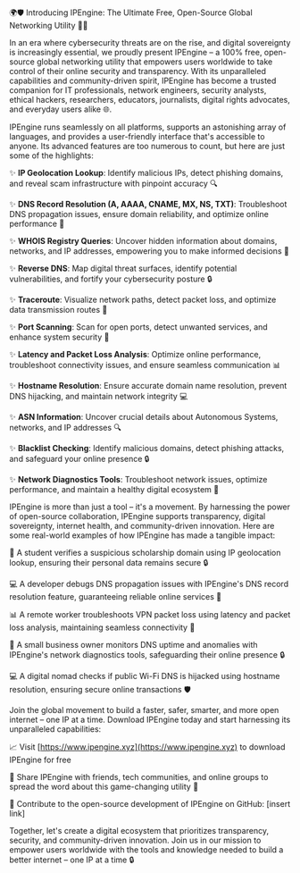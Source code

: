 🌍🛡️ Introducing IPEngine: The Ultimate Free, Open-Source Global Networking Utility 📡🚀

In an era where cybersecurity threats are on the rise, and digital sovereignty is increasingly essential, we proudly present IPEngine – a 100% free, open-source global networking utility that empowers users worldwide to take control of their online security and transparency. With its unparalleled capabilities and community-driven spirit, IPEngine has become a trusted companion for IT professionals, network engineers, security analysts, ethical hackers, researchers, educators, journalists, digital rights advocates, and everyday users alike 🌐.

IPEngine runs seamlessly on all platforms, supports an astonishing array of languages, and provides a user-friendly interface that's accessible to anyone. Its advanced features are too numerous to count, but here are just some of the highlights:

✨ **IP Geolocation Lookup**: Identify malicious IPs, detect phishing domains, and reveal scam infrastructure with pinpoint accuracy 🔍

✨ **DNS Record Resolution (A, AAAA, CNAME, MX, NS, TXT)**: Troubleshoot DNS propagation issues, ensure domain reliability, and optimize online performance 🚀

✨ **WHOIS Registry Queries**: Uncover hidden information about domains, networks, and IP addresses, empowering you to make informed decisions 🔑

✨ **Reverse DNS**: Map digital threat surfaces, identify potential vulnerabilities, and fortify your cybersecurity posture 🔒

✨ **Traceroute**: Visualize network paths, detect packet loss, and optimize data transmission routes 📡

✨ **Port Scanning**: Scan for open ports, detect unwanted services, and enhance system security 🔑

✨ **Latency and Packet Loss Analysis**: Optimize online performance, troubleshoot connectivity issues, and ensure seamless communication 📊

✨ **Hostname Resolution**: Ensure accurate domain name resolution, prevent DNS hijacking, and maintain network integrity 💻

✨ **ASN Information**: Uncover crucial details about Autonomous Systems, networks, and IP addresses 🔍

✨ **Blacklist Checking**: Identify malicious domains, detect phishing attacks, and safeguard your online presence 🔒

✨ **Network Diagnostics Tools**: Troubleshoot network issues, optimize performance, and maintain a healthy digital ecosystem 🌿

IPEngine is more than just a tool – it's a movement. By harnessing the power of open-source collaboration, IPEngine supports transparency, digital sovereignty, internet health, and community-driven innovation. Here are some real-world examples of how IPEngine has made a tangible impact:

🤝 A student verifies a suspicious scholarship domain using IP geolocation lookup, ensuring their personal data remains secure 🔒

💻 A developer debugs DNS propagation issues with IPEngine's DNS record resolution feature, guaranteeing reliable online services 🚀

📊 A remote worker troubleshoots VPN packet loss using latency and packet loss analysis, maintaining seamless connectivity 📡

🏬 A small business owner monitors DNS uptime and anomalies with IPEngine's network diagnostics tools, safeguarding their online presence 🔒

💻 A digital nomad checks if public Wi-Fi DNS is hijacked using hostname resolution, ensuring secure online transactions 🛡️

Join the global movement to build a faster, safer, smarter, and more open internet – one IP at a time. Download IPEngine today and start harnessing its unparalleled capabilities:

📈 Visit [https://www.ipengine.xyz](https://www.ipengine.xyz) to download IPEngine for free

💬 Share IPEngine with friends, tech communities, and online groups to spread the word about this game-changing utility 🌟

🤝 Contribute to the open-source development of IPEngine on GitHub: [insert link]

Together, let's create a digital ecosystem that prioritizes transparency, security, and community-driven innovation. Join us in our mission to empower users worldwide with the tools and knowledge needed to build a better internet – one IP at a time 🔒
